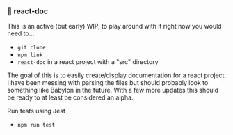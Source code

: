 ### :ledger: react-doc

This is an active (but early) WIP, to play around with it right now you would need to...

- `git clone`
- `npm link`
- `react-doc` in a react project with a "src" directory

The goal of this is to easily create/display documentation for a react project. I have been messing with parsing the files but should probably look to something like Babylon in the future. With a few more updates this should be ready to at least be considered an alpha.

Run tests using Jest

- `npm run test`
